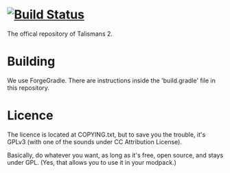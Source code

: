[![Build Status](https://drone.io/bitbucket.org/gigabit101/talismans-2/status.png)](https://drone.io/bitbucket.org/gigabit101/talismans-2/latest)
=========

The offical repository of Talismans 2.



Building
=========

We use ForgeGradle. There are instructions inside the 'build.gradle' file in this repository.


Licence
=========

The licence is located at COPYING.txt, but to save you the trouble, it's GPLv3 (with one of the sounds under CC Attribution License). 

Basically, do whatever you want, as long as it's free, open source, and stays under GPL. (Yes, that allows you to use it in your modpack.)

